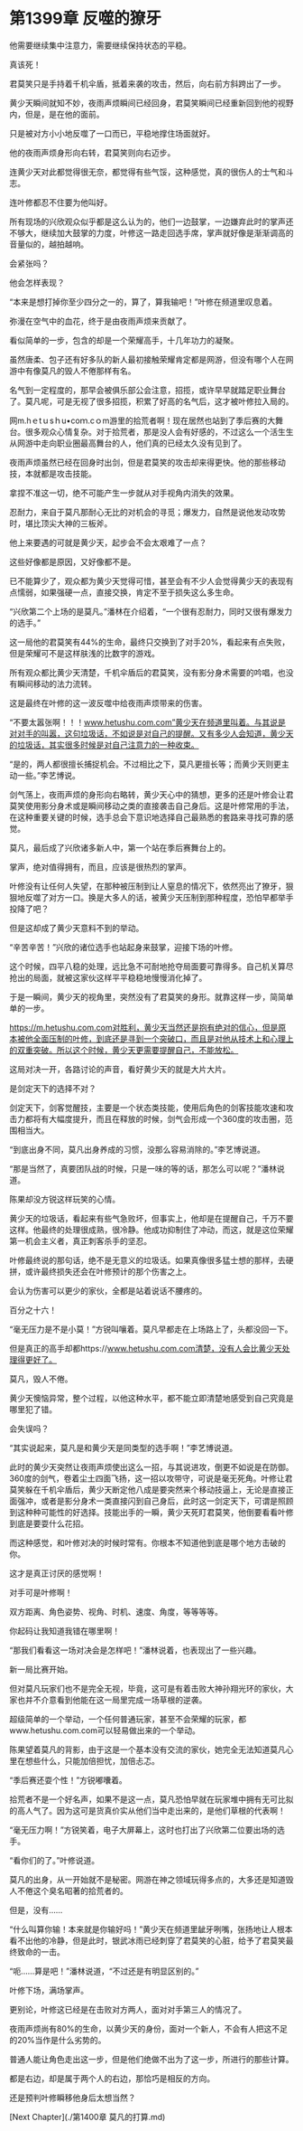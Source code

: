 # 第1399章 反噬的獠牙

他需要继续集中注意力，需要继续保持状态的平稳。

真该死！

君莫笑只是手持着千机伞盾，抵着来袭的攻击，然后，向右前方斜跨出了一步。

黄少天瞬间就知不妙，夜雨声烦瞬间已经回身，君莫笑瞬间已经重新回到他的视野内，但是，是在他的面前。

只是被对方小小地反噬了一口而已，平稳地撑住场面就好。

他的夜雨声烦身形向右转，君莫笑则向右迈步。

连黄少天对此都觉得很无奈，都觉得有些气馁，这种感觉，真的很伤人的士气和斗志。

连叶修都忍不住要为他叫好。

所有现场的兴欣观众似乎都是这么认为的，他们一边鼓掌，一边嫌弃此时的掌声还不够大，继续加大鼓掌的力度，叶修这一路走回选手席，掌声就好像是渐渐调高的音量似的，越拍越响。

会紧张吗？

他会怎样表现？

“本来是想打掉你至少四分之一的，算了，算我输吧！”叶修在频道里叹息着。

弥漫在空气中的血花，终于是由夜雨声烦来贡献了。

看似简单的一步，包含的却是一个荣耀高手，十几年功力的凝聚。

虽然唐柔、包子还有好多队的新人最初接触荣耀肯定都是网游，但没有哪个人在网游中有像莫凡的毁人不倦那样有名。

名气到一定程度的，那早会被俱乐部公会注意，招揽，或许早早就踏足职业舞台了。莫凡呢，可是无视了很多招揽，积累了好高的名气后，这才被叶修拉入局的。

网m.hｅtｕsｈu•coｍ.cｏm游里的拾荒者啊！现在居然也站到了季后赛的大舞台。很多观众心情复杂。对于拾荒者，那是没人会有好感的，不过这么一个活生生从网游中走向职业圈最高舞台的人，他们真的已经太久没有见到了。

夜雨声烦虽然已经在回身时出剑，但是君莫笑的攻击却来得更快。他的那些移动技，本就都是攻击技能。

拿捏不准这一切，绝不可能产生一步就从对手视角内消失的效果。

忍耐力，来自于莫凡那耐心无比的对机会的寻觅；爆发力，自然是说他发动攻势时，堪比顶尖大神的三板斧。

他上来要遇的可就是黄少天，起步会不会太艰难了一点？

这些好像都是原因，又好像都不是。

已不能算少了，观众都为黄少天觉得可惜，甚至会有不少人会觉得黄少天的表现有点懦弱，如果强硬一点，直接交换，肯定不至于损失这么多生命。

“兴欣第二个上场的是莫凡。”潘林在介绍着，“一个很有忍耐力，同时又很有爆发力的选手。”

这一局他的君莫笑有44%的生命，最终只交换到了对手20%，看起来有点失败，但是荣耀可不是这样肤浅的比数字的游戏。

所有观众都比黄少天清楚，千机伞盾后的君莫笑，没有影分身术需要的吟唱，也没有瞬间移动的法力流转。

这是最终在叶修的这一波反噬中给夜雨声烦带来的伤害。

“不要太嚣张啊！！！www.hetushu.com.com”黄少天在频道里叫着。与其说是对对手的叫嚣，这句垃圾话，不如说是对自己的提醒。又有多少人会知道，黄少天的垃圾话，其实很多时候是对自己注意力的一种收束。

“是的，两人都很擅长捕捉机会。不过相比之下，莫凡更擅长等；而黄少天则更主动一些。”李艺博说。

剑气荡上，夜雨声烦的身形向右略转，黄少天心中的猜想，更多的还是叶修会让君莫笑使用影分身术或是瞬间移动之类的直接袭击自己身后。这是叶修常用的手法，在这种重要关键的时候，选手总会下意识地选择自己最熟悉的套路来寻找可靠的感觉。

莫凡，最后成了兴欣诸多新人中，第一个站在季后赛舞台上的。

掌声，绝对值得拥有，而且，应该是很热烈的掌声。

叶修没有让任何人失望，在那种被压制到让人窒息的情况下，依然亮出了獠牙，狠狠地反噬了对方一口。换是大多人的话，被黄少天压制到那种程度，恐怕早都举手投降了吧？

但是这却成了黄少天意料不到的举动。

“辛苦辛苦！”兴欣的诸位选手也站起身来鼓掌，迎接下场的叶修。

这个时候，四平八稳的处理，远比急不可耐地抢夺局面要可靠得多。自己机关算尽抢出的局面，就被这家伙这样平平稳稳地慢慢消化掉了。

于是一瞬间，黄少天的视角里，突然没有了君莫笑的身形。就靠这样一步，简简单单的一步。

https://m.hetushu.com.com对胜利，黄少天当然还是抱有绝对的信心，但是原本被他全面压制的叶修，到底还是寻到一个突破口，而且是对他从技术上和心理上的双重突破。所以这个时候，黄少天更需要提醒自己，不能放松。

这局对决一开，各路讨论的声音，看好黄少天的就是大片大片。

是剑定天下的选择不对？

剑定天下，剑客觉醒技，主要是一个状态类技能，使用后角色的剑客技能攻速和攻击力都将有大幅度提升，而且在释放的时候，剑气会形成一个360度的攻击圈，范围相当大。

“到底出身不同，莫凡出身养成的习惯，没那么容易消除的。”李艺博说道。

“那是当然了，真要团队战的时候，只是一味的等的话，那怎么可以呢？”潘林说道。

陈果却没方锐这样玩笑的心情。

黄少天的垃圾话，看起来有些气急败坏，但事实上，他却是在提醒自己，千万不要这样。他最终的处理很成熟，很冷静。他成功抑制住了冲动，而这，就是这位荣耀第一机会主义者，真正刺客杀手的坚忍。

叶修最终说的那句话，绝不是无意义的垃圾话。如果真像很多猛士想的那样，去硬拼，或许最终损失还会在叶修预计的那个伤害之上。

会认为伤害可以更少的家伙，全都是站着说话不腰疼的。

百分之十六！

“毫无压力是不是小莫！”方锐叫嚷着。莫凡早都走在上场路上了，头都没回一下。

但是真正的高手却都https://www.hetushu.com.com清楚，没有人会比黄少天处理得更好了。

莫凡，毁人不倦。

黄少天懊恼异常，整个过程，以他这种水平，都不能立即清楚地感受到自己究竟是哪里犯了错。

会失误吗？

“其实说起来，莫凡是和黄少天是同类型的选手啊！”李艺博说道。

此时的黄少天突然让夜雨声烦使出这么一招，与其说进攻，倒更不如说是在防御。360度的剑气，卷着尘土四面飞扬，这一招以攻带守，可说是毫无死角。叶修让君莫笑躲在千机伞盾后，黄少天断定他八成是要突然来个移动技逼上，无论是直接正面强冲，或者是影分身术一类直接闪到自己身后，此时这一剑定天下，可谓是照顾到这种种可能性的好选择。技能出手的一瞬，黄少天死盯君莫笑，他倒要看看叶修到底是要耍什么花招。

而这种感觉，和叶修对决的时候时常有。你根本不知道他到底是哪个地方击破的你。

这才是真正讨厌的感觉啊！

对手可是叶修啊！

双方距离、角色姿势、视角、时机、速度、角度，等等等等。

你起码让我知道我错在哪里啊！

“那我们看看这一场对决会是怎样吧！”潘林说着，也表现出了一些兴趣。

新一局比赛开始。

但对莫凡玩家们也不是完全无视，毕竟，这可是有着击败大神孙翔光环的家伙，大家也并不介意看到他能在这一局里完成一场草根的逆袭。

超级简单的一个举动，一个任何普通玩家，甚至不会荣耀的玩家，都www.hetushu.com.com可以轻易做出来的一个举动。

陈果望着莫凡的背影，由于这是一个基本没有交流的家伙，她完全无法知道莫凡心里在想些什么，只能加倍担忧，加倍忐忑。

“季后赛还耍个性！”方锐嘟囔着。

拾荒者不是一个好名声，如果不是这一点，莫凡恐怕早就在玩家堆中拥有无可比拟的高人气了。因为这可是货真价实从他们当中走出来的，是他们草根的代表啊！

“毫无压力啊！”方锐笑着，电子大屏幕上，这时也打出了兴欣第二位要出场的选手。

“看你们的了。”叶修说道。

莫凡的出身，从一开始就不是秘密。网游在神之领域玩得多点的，大多还是知道毁人不倦这个臭名昭著的拾荒者的。

但是，没有……

“什么叫算你输！本来就是你输好吗！”黄少天在频道里龇牙咧嘴，张扬地让人根本看不出他的冷静，但是此时，银武冰雨已经刺穿了君莫笑的心脏，给予了君莫笑最终致命的一击。

“呃……算是吧！”潘林说道，“不过还是有明显区别的。”

叶修下场，满场掌声。

更别论，叶修这已经是在击败对方两人，面对对手第三人的情况了。

夜雨声烦尚有80%的生命，以黄少天的身份，面对一个新人，不会有人把这不足的20%当作是什么劣势的。

普通人能让角色走出这一步，但是他们绝做不出为了这一步，所进行的那些计算。

都是右边，却是属于两个人的右边，那恰巧是相反的方向。

还是预判叶修瞬移他身后太想当然？



[Next Chapter](./第1400章 莫凡的打算.md)